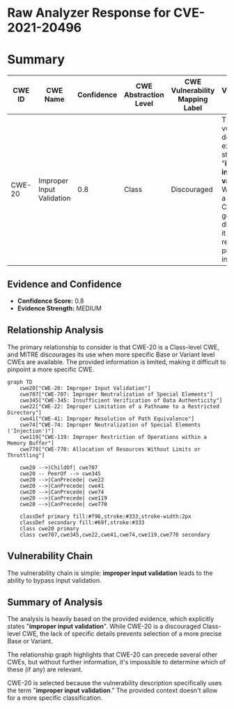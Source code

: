 # Raw Analyzer Response for CVE-2021-20496

# Summary
| CWE ID | CWE Name | Confidence | CWE Abstraction Level | CWE Vulnerability Mapping Label | CWE-Vulnerability Mapping Notes |
|---|---|---|---|---|---|
| CWE-20 | Improper Input Validation | 0.8 | Class | Discouraged | The vulnerability description explicitly states "**improper input validation**". While this is a Class-level CWE and generally discouraged, it accurately reflects the provided information. |

## Evidence and Confidence

*   **Confidence Score:** 0.8
*   **Evidence Strength:** MEDIUM

## Relationship Analysis
The primary relationship to consider is that CWE-20 is a Class-level CWE, and MITRE discourages its use when more specific Base or Variant level CWEs are available. The provided information is limited, making it difficult to pinpoint a more specific CWE.

```mermaid
graph TD
    cwe20["CWE-20: Improper Input Validation"]
    cwe707["CWE-707: Improper Neutralization of Special Elements"]
    cwe345["CWE-345: Insufficient Verification of Data Authenticity"]
    cwe22["CWE-22: Improper Limitation of a Pathname to a Restricted Directory"]
    cwe41["CWE-41: Improper Resolution of Path Equivalence"]
    cwe74["CWE-74: Improper Neutralization of Special Elements ('Injection')"]
    cwe119["CWE-119: Improper Restriction of Operations within a Memory Buffer"]
    cwe770["CWE-770: Allocation of Resources Without Limits or Throttling"]

    cwe20 -->|ChildOf| cwe707
    cwe20 -- PeerOf --> cwe345
    cwe20 -->|CanPrecede| cwe22
    cwe20 -->|CanPrecede| cwe41
    cwe20 -->|CanPrecede| cwe74
    cwe20 -->|CanPrecede| cwe119
    cwe20 -->|CanPrecede| cwe770

    classDef primary fill:#f96,stroke:#333,stroke-width:2px
    classDef secondary fill:#69f,stroke:#333
    class cwe20 primary
    class cwe707,cwe345,cwe22,cwe41,cwe74,cwe119,cwe770 secondary
```

## Vulnerability Chain
The vulnerability chain is simple: **improper input validation** leads to the ability to bypass input validation.

## Summary of Analysis
The analysis is heavily based on the provided evidence, which explicitly states "**improper input validation**". While CWE-20 is a discouraged Class-level CWE, the lack of specific details prevents selection of a more precise Base or Variant.

The relationship graph highlights that CWE-20 can precede several other CWEs, but without further information, it's impossible to determine which of these (if any) are relevant.

CWE-20 is selected because the vulnerability description specifically uses the term "**improper input validation**." The provided context doesn't allow for a more specific classification.